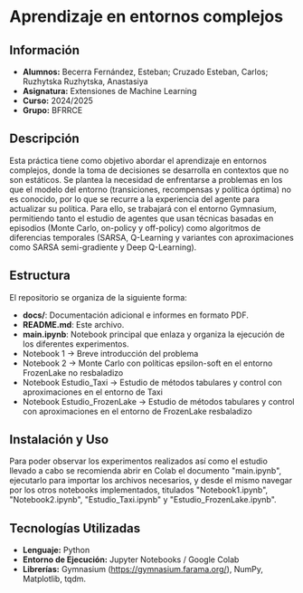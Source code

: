 # Aprendizaje en entornos complejos

## Información
- **Alumnos:** Becerra Fernández, Esteban; Cruzado Esteban, Carlos; Ruzhytska Ruzhytska, Anastasiya
- **Asignatura:** Extensiones de Machine Learning
- **Curso:** 2024/2025
- **Grupo:** BFRRCE

## Descripción
Esta práctica tiene como objetivo abordar el aprendizaje en entornos complejos, donde la toma de decisiones se desarrolla en contextos que no son estáticos. Se plantea la necesidad de enfrentarse a problemas en los que el modelo del entorno (transiciones, recompensas y política óptima) no es conocido, por lo que se recurre a la experiencia del agente para actualizar su política. Para ello, se trabajará con el entorno Gymnasium, permitiendo tanto el estudio de agentes que usan técnicas basadas en episodios (Monte Carlo, on-policy y off-policy) como algoritmos de diferencias temporales (SARSA, Q-Learning y variantes con aproximaciones como SARSA semi-gradiente y Deep Q-Learning).

## Estructura
El repositorio se organiza de la siguiente forma:
- **docs/**: Documentación adicional e informes en formato PDF.
- **README.md**: Este archivo.
- **main.ipynb**: Notebook principal que enlaza y organiza la ejecución de los diferentes experimentos.
- Notebook 1 -> Breve introducción del problema
- Notebook 2 -> Monte Carlo con políticas epsilon-soft en el entorno FrozenLake no resbaladizo
- Notebook Estudio_Taxi -> Estudio de métodos tabulares y control con aproximaciones en el entorno de Taxi
- Notebook Estudio_FrozenLake -> Estudio de métodos tabulares y control con aproximaciones en el entorno de FrozenLake resbaladizo

## Instalación y Uso
Para poder observar los experimentos realizados así como el estudio llevado a cabo se recomienda abrir en Colab el documento "main.ipynb", ejecutarlo para importar los archivos necesarios, y desde el mismo navegar por los otros notebooks implementados, titulados "Notebook1.ipynb", "Notebook2.ipynb", "Estudio_Taxi.ipynb" y "Estudio_FrozenLake.ipynb".

## Tecnologías Utilizadas
- **Lenguaje:** Python
- **Entorno de Ejecución:** Jupyter Notebooks / Google Colab
- **Librerías:** Gymnasium (https://gymnasium.farama.org/), NumPy, Matplotlib, tqdm.
